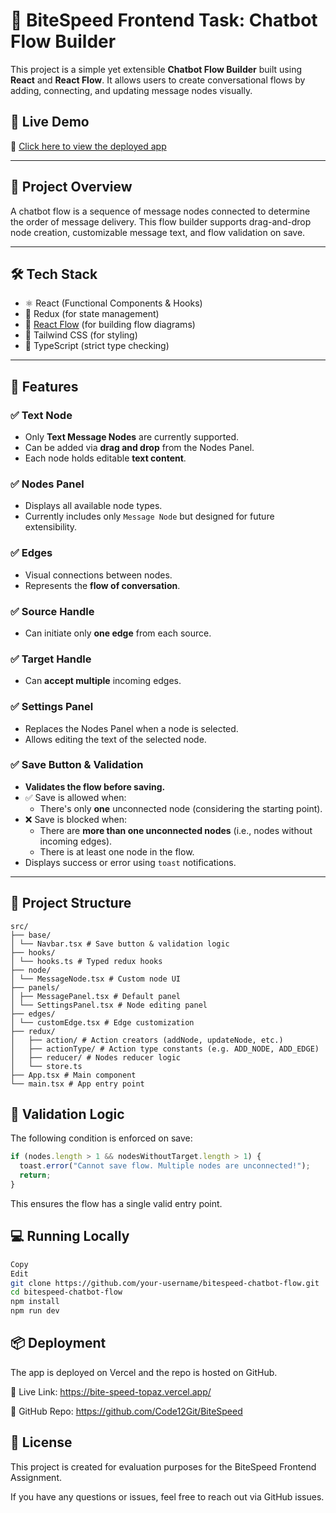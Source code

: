 # 💬 BiteSpeed Frontend Task: Chatbot Flow Builder

This project is a simple yet extensible **Chatbot Flow Builder** built using **React** and **React Flow**. It allows users to create conversational flows by adding, connecting, and updating message nodes visually.

## 🚀  Live Demo

🔗 [Click here to view the deployed app](https://bite-speed-topaz.vercel.app/)

---

## 📁 Project Overview

A chatbot flow is a sequence of message nodes connected to determine the order of message delivery. This flow builder supports drag-and-drop node creation, customizable message text, and flow validation on save.

---

## 🛠️ Tech Stack

- ⚛️ React (Functional Components & Hooks)
- 🔀 Redux (for state management)
- 🧠 [React Flow](https://reactflow.dev/) (for building flow diagrams)
- 🎨 Tailwind CSS (for styling)
- 🧪 TypeScript (strict type checking)

---

## 🔧 Features

### ✅ Text Node
- Only **Text Message Nodes** are currently supported.
- Can be added via **drag and drop** from the Nodes Panel.
- Each node holds editable **text content**.

### ✅ Nodes Panel
- Displays all available node types.
- Currently includes only `Message Node` but designed for future extensibility.

### ✅ Edges
- Visual connections between nodes.
- Represents the **flow of conversation**.

### ✅ Source Handle
- Can initiate only **one edge** from each source.

### ✅ Target Handle
- Can **accept multiple** incoming edges.

### ✅ Settings Panel
- Replaces the Nodes Panel when a node is selected.
- Allows editing the text of the selected node.

### ✅ Save Button & Validation
- **Validates the flow before saving.**
- ✅ Save is allowed when:
  - There's only **one** unconnected node (considering the starting point).
- ❌ Save is blocked when:
  - There are **more than one unconnected nodes** (i.e., nodes without incoming edges).
  - There is at least one node in the flow.
- Displays success or error using `toast` notifications.

---

## 🧠 Project Structure

```
src/
├── base/
│ └── Navbar.tsx # Save button & validation logic
├── hooks/
│ └── hooks.ts # Typed redux hooks
├── node/
│ └── MessageNode.tsx # Custom node UI
├── panels/
│ ├── MessagePanel.tsx # Default panel
│ └── SettingsPanel.tsx # Node editing panel
├── edges/
│ └── customEdge.tsx # Edge customization
├── redux/
│   ├── action/ # Action creators (addNode, updateNode, etc.)
│   ├── actionType/ # Action type constants (e.g. ADD_NODE, ADD_EDGE)
│   ├── reducer/ # Nodes reducer logic
│   └── store.ts 
├── App.tsx # Main component
└── main.tsx # App entry point

```

## 🧪 Validation Logic

The following condition is enforced on save:

```ts
if (nodes.length > 1 && nodesWithoutTarget.length > 1) {
  toast.error("Cannot save flow. Multiple nodes are unconnected!");
  return;
}
```
This ensures the flow has a single valid entry point.
## 💻 Running Locally

```bash
Copy
Edit
git clone https://github.com/your-username/bitespeed-chatbot-flow.git
cd bitespeed-chatbot-flow
npm install
npm run dev
```
## 📦 Deployment
The app is deployed on Vercel and the repo is hosted on GitHub.

🔗 Live Link: https://bite-speed-topaz.vercel.app/

🔗 GitHub Repo: https://github.com/Code12Git/BiteSpeed


## 📄 License
This project is created for evaluation purposes for the BiteSpeed Frontend Assignment.

If you have any questions or issues, feel free to reach out via GitHub issues.
